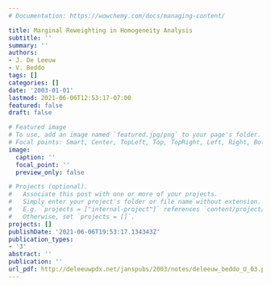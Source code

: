 ```yaml
---
# Documentation: https://wowchemy.com/docs/managing-content/

title: Marginal Reweighting in Homogeneity Analysis
subtitle: ''
summary: ''
authors:
- J. De Leeuw
- V. Beddo
tags: []
categories: []
date: '2003-01-01'
lastmod: 2021-06-06T12:53:17-07:00
featured: false
draft: false

# Featured image
# To use, add an image named `featured.jpg/png` to your page's folder.
# Focal points: Smart, Center, TopLeft, Top, TopRight, Left, Right, BottomLeft, Bottom, BottomRight.
image:
  caption: ''
  focal_point: ''
  preview_only: false

# Projects (optional).
#   Associate this post with one or more of your projects.
#   Simply enter your project's folder or file name without extension.
#   E.g. `projects = ["internal-project"]` references `content/project/deep-learning/index.md`.
#   Otherwise, set `projects = []`.
projects: []
publishDate: '2021-06-06T19:53:17.134343Z'
publication_types:
- '3'
abstract: ''
publication: ''
url_pdf: http://deleeuwpdx.net/janspubs/2003/notes/deleeuw_beddo_U_03.pdf
---
```


